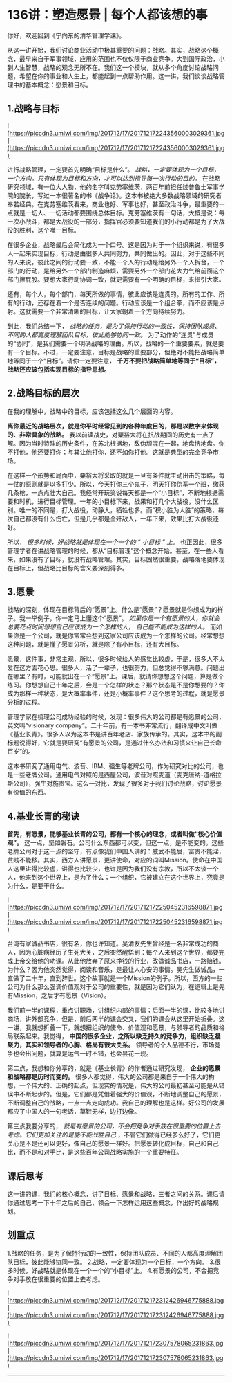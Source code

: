 # 136讲：塑造愿景 | 每个人都该想的事

你好，欢迎回到《宁向东的清华管理学课》。

从这一讲开始，我们讨论商业活动中极其重要的问题：战略。其实，战略这个概念，最早来自于军事领域，应用的范围也不仅仅限于商业竞争。大到国际政治，小到人生智慧，战略的观念无所不在。我们这一个模块，就从多个角度讨论战略问题，希望在你的事业和人生上，都能起到一点帮助作用。这一讲，我们谈谈战略管理中的基本概念：愿景和目标。

## 1.战略与目标

![https://piccdn3.umiwi.com/img/201712/17/201712172243560003029361.jpg](https://piccdn3.umiwi.com/img/201712/17/201712172243560003029361.jpg)

进行战略管理，一定要首先明确“目标是什么”。 *战略，一定要体现为一个目标，一个方向。只有体现为目标和方向，才可以达到指导每一次行动的目的。* 在战略研究领域，有一位大人物，他的名字叫克劳塞维茨，两百年前担任过普鲁士军事学院的院长，写过一本很著名的书《战争论》。这本书被绝大多数战略领域的研究者奉若经典。在克劳塞维茨看来，商业也好、军事也好，甚至政治斗争，最重要的一点就是一切人、一切活动都要围绕总体目标。克劳塞维茨有一句话，大概是说：每一次小战斗，都是大战役的一部分，指挥官必须要知道我们的小行动都是为了大战役的胜利，这个唯一目标。

在很多企业，战略最后会简化成为一个口号。这是因为对于一个组织来说，有很多人一起来实现目标，行动是由很多人共同努力，共同做出的。因此，对于这些不同的人来说，彼此之间的行动要一致，不能一个人的行动是给另外一个人拆台，一个部门的行动，是给另外一个部门制造麻烦，需要另外一个部门花大力气给前面这个部门擦屁股。要想大家行动协调一致，就更需要有一个明确的目标，来指引大家。

还有，每个人，每个部门，每天所做的事情，彼此应该是连贯的。所有的工作、所有的行动，还存在着一个是否连续的问题。行动应该是一个组合拳，而不应该是点射。这就需要一个非常清晰的目标，让大家朝着一个方向持续努力。

到此，我们总结一下， *战略的任务，是为了保持行动的一致性，保持团队成员、不同的人都高度理解团队目标，彼此能够协同一致。* 为了动作的“连贯”与成员的“协同”，是我们需要一个明确战略的理由。所以，战略的一个重要要素，就是要有一个目标。不过，一定要注意，目标是战略的重要部分，但绝对不能把战略简单地等同于一个“目标”。请你一定要注意， **千万不要把战略简单地等同于“目标”，战略还应该包括实现目标的指导思想。**

## 2.战略目标的层次

在我的理解中，战略中的目标，应该包括这么几个层面的内容。

 **离你最近的战略层次，就是你平时经常见到的各种年度目的，那是以数字来体现的、非常具象的战略。** 我以前读战史，对粟裕大将在抗战期间的历史有一点了解。因为当时特殊的历史条件，在苏北根据地，敌伪顽混在一起，地盘挤地盘。你不打他，他还要打你；与其让他打你，还不如你打他。这就是典型的完全竞争市场。

在这样一个形势和局面中，粟裕大将采取的就是一旦有条件就主动出击的策略，每一仗的原则就是以多打少。所以，今天打你三个鬼子，明天打你伪军一个班，缴获几条枪，一点点壮大自己。我经常开玩笑说每天都是一个“小目标”，不断地根据需要和时机，进行目标管理。一年的小目标下来，战果和打几个大战役，没什么区别。唯一的不同是，打大战役，动静大，牺牲也多。而“积小胜为大胜”的策略，每次自己都没有什么伤亡，但是几乎都是全歼敌人，一年下来，效果比打大战役还好。

所以， *很多时候，好战略就是体现在一个一个的 “ 小目标 ” 上。* 也正因此，很多管理学者在讲战略管理的时候，都从“目标管理”这个概念开始。甚至，在一些人看来，如果没有了目标，就没有战略管理。其实，目标固然很重要，战略落地要体现在目标上，但战略比目标的含义要深刻得多。

## 3.愿景

战略的深刻，体现在目标背后的“愿景”上。什么是“愿景”？愿景就是你想成为的样子。我一举例子，你一定马上懂这个“愿景”。 *如果你是一个有愿景的人，你就会总要花点时间想想自己应该成为一个怎样的人， 自己能不能成为这样的人。* 而如果你是一个公司，就是你常常会想到这家公司应该成为一个怎样的公司。经常想想这种问题，就是懂了愿景分析，就是除了有小目标，还有大目标。

愿景，这件事，非常主观，所以，很多时候给人的感觉比较虚，于是，很多人不太爱在这方面花心思。很多人，活了一辈子，也很努力，但总觉得不够满意。问题出在哪里？有时，可能就出在一个“愿景”上。课后，就请你想想这个问题，算是做个练习。你想想自己十年之后，会是一个怎样的状态？那个状态是不是你想要的？你成为那样一种状态，是大概率事件，还是小概率事件？这个思考的过程，就是愿景分析的过程。

管理学家在梳理公司成功经验的时候，发现：很多伟大的公司都是有愿景的公司，英文叫“visionary company”。二十年前，有一本书非常流行，翻译成中文叫做《基业长青》。很多人以为这本书是讲百年老店、家族传承的。其实，这本书的副标题说得好，它就是要研究“有愿景的公司，是通过什么办法和习惯来让自己长命百岁”的。

这本书研究了通用电气、波音、IBM、强生等老牌公司，作为研究对比的公司，也是一些老牌公司。通用电气对照的是西屋公司，波音对照麦道（麦克唐纳-道格拉斯公司），强生对施贵宝。这么一对比，发现了很多对于我们讨论战略，讨论愿景有价值的东西。

## 4.基业长青的秘诀

 **首先，有愿景，能够基业长青的公司，都有一个核心的理念，或者叫做“核心价值观”。** 这一点，坚如磐石。公司什么东西都可以变，但这一点，是不能变的。这些老牌公司对于这一点的坚守，有点像我们中国人讲的：威武不能屈，富贵不能淫，贫贱不能移。其实，西方人讲愿景，更讲使命，对应的词叫Mission。使命在中国人这里讲得比较虚，讲得也比较少，也许是因为我们没有宗教，所以不太谈一个人，他来到这个世界上，是为了什么；一个组织，它被建立在这个世界上，究竟是为什么，是要干什么。

![https://piccdn3.umiwi.com/img/201712/17/201712172250452316598871.jpg](https://piccdn3.umiwi.com/img/201712/17/201712172250452316598871.jpg)

台湾有家诚品书店，很有名，你也许知道。吴清友先生曾经是一名非常成功的商人，因为心脏病经历了生死大关，之后突然醒悟到：每个人来到这个世界，都要完成上帝交给他的功课。从此他放弃了原来挣钱的行业，改做诚品书店，一路赔钱。为什么？因为他突然觉得，阅读和音乐，是最让人心安的事情。吴先生做诚品，一直做了二十年，直到辞世。这个故事就是一个Mission的例子。所以，西方的一些公司为什么那么强调价值观对于公司的重要性，就是因为它们认为，在逻辑上是先有Mission，之后才有愿景（Vision）。

我们前一半的课程，重点讲职场，讲组织内部的事情；后面一半的课，比较多地讲商场，讲外部竞争，但是，前后两半的课会交叉，我们的课会从这里开始折叠。这一讲，我就想折叠一下，就想把组织的使命、价值观和愿景，与领导者的品质和格局联系起来。我觉得， **中国的很多企业，之所以缺乏持久的竞争力，组织缺乏凝聚力，其实和领导者的心胸、格局有很大关系。** 领导者的个人品德不行，市场竞争也会出问题，就算是运气一时不错，也会昙花一现。

第二点，我想和你分享的，就是《基业长青》的作者通过研究发现， **企业的愿景和战略都是历时而变的。** 很多人都觉得，伟大的公司都是来自于一个伟大的构想，一个伟大的、正确的起点，但现实的情况是，伟大的公司最初甚至可能是从错误中不断起步的。但是，它们都是凭借着强大的价值观，不断地调整自己的愿景，不断调整自己的战略，一点一点走向成功。我自己的理解也是这样。好公司的发展都应了中国人的一句老话，草鞋无样，边打边像。

第三点我要分享的， *就是有愿景的公司，不会把竞争对手放在很重要的位置上去考虑。它们更加关注的是能不能战胜自己* ，不管它们做得已经多么好了，它们更关心是不是还可以更好，像自己的愿景一样好。把愿景转化成目标，自己和自己比，而不是和对手比，是这些百年公司战略实施的一个重要特征。

## 课后思考

这一讲的课，我们的核心概念，讲了目标、愿景和战略，三者之间的关系。课后请你通过思考一下十年之后的自己，领会一下怎样运用这些概念，作出好的战略规划。

## 划重点

1.战略的任务，是为了保持行动的一致性，保持团队成员、不同的人都高度理解团队目标，彼此能够协同一致。
2.战略，一定要体现为一个目标，一个方向。
3.很多时候，好战略就是体现在一个一个的“小目标”上。
4.有愿景的公司，不会把竞争对手放在很重要的位置上去考虑。

![https://piccdn3.umiwi.com/img/201712/17/201712172312426946775888.jpg](https://piccdn3.umiwi.com/img/201712/17/201712172312426946775888.jpg)

![https://piccdn3.umiwi.com/img/201712/17/201712172307578065231863.jpg](https://piccdn3.umiwi.com/img/201712/17/201712172307578065231863.jpg)

---
